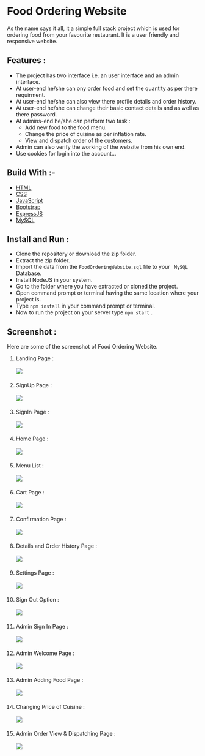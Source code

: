 # Food Ordering Website
As the name says it all, it a simple full stack project which is used for ordering food from your favourite restaurant. It is a user friendly and responsive website. 

## Features :
- The project has two interface i.e. an user interface and an admin interface.
- At user-end he/she can ony order food and set the quantity as per there requirment.
- At user-end he/she can also view there profile details and order history.
- At user-end he/she can change their basic contact details and as well as there password. 
- At admins-end he/she can perform two task : 
    - Add new food to the food menu.
    - Change the price of cuisine as per inflation rate.
    - View and dispatch order of the customers.
- Admin can also verify the working of the website from his own end.
- Use cookies for login into the account...

## Build With :-
<ul>
    <li><a href="https://www.w3schools.com/html/" target="_blank">HTML</a></li>
    <li><a href="https://www.w3schools.com/css/" target="_blank">CSS</a></li>
    <li><a href="https://www.w3schools.com/js/" target="_blank">JavaScript</a></li>
    <li><a href="https://www.w3schools.com/bootstrap5/index.php" target="_blank">Bootstrap</a></li>
    <li><a href="https://expressjs.com/" target="_blank">ExpressJS</a></li>
    <li><a href="https://www.w3schools.com/mysql/default.asp" target="_blank">MySQL</a></li>
</ul>

## Install and Run :
- Clone the repository or download the zip folder.
- Extract the zip folder.
- Import the data from the ``` FoodOrderingWebsite.sql ``` file to your ``` MySQL``` Database.
- Install NodeJS in your system.
- Go to the folder where you have extracted or cloned the project.
- Open command prompt or terminal having the same location where your project is.
- Type ``` npm install ``` in your command prompt or terminal.
- Now to run the project on your server type ``` npm start ``` .

## Screenshot :
Here are some of the screenshot of Food Ordering Website.

1. Landing Page :<br><br> <img src="screenshot/Landing Page.png"><br><br>
2. SignUp  Page :<br><br> <img src="screenshot/Sign Up Page.png"><br><br>
3. SignIn Page :<br><br> <img src="screenshot/Sign In Page.png"><br><br>
4. Home Page : <br><br> <img src="screenshot/Homepage.png"><br><br>
5. Menu List : <br><br> <img src="screenshot/Menu Cart.png"><br><br>
6. Cart Page : <br><br> <img src="screenshot/My Cart Page.png"><br><br>
7. Confirmation Page :<br><br> <img src="screenshot/Order Confirmation Page.png"><br><br>
8. Details and Order History Page :<br><br> <img src="screenshot/Details and Order History Page.png"><br><br>
9. Settings Page :<br><br> <img src="screenshot/Settings Page.png"><br><br>
10. Sign Out Option :<br><br> <img src="screenshot/Sign Out.png"><br><br>
11. Admin Sign In Page : <br><br> <img src="screenshot/Admin Login Page.png"><br><br>
12. Admin Welcome Page :<br><br> <img src="screenshot/Admin Welcome Page.png"><br><br>
13. Admin Adding Food Page :<br><br> <img src="screenshot/Admin Adding Food Page.png"><br><br>
14. Changing Price of Cuisine :<br><br> <img src="screenshot/Changing Price of Cuisine.png"><br><br>
14. Admin Order View & Dispatching Page :<br><br> <img src="screenshot/Admin Viewing and Dispatching Order Page.png"><br><br>
